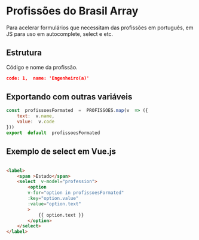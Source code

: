 # Profissões do Brasil Array

Para acelerar formulários que necessitam das profissões em português, em JS para uso em autocomplete, select e etc.


## Estrutura
Código e nome da profissão.
```json
code: 1,  name: 'Engenheiro(a)'
```

## Exportando com outras variáveis
```javascript
const  profissoesFormated  =  PROFISSOES.map(v  => ({
	text:  v.name,
	value:  v.code
}))
export  default  profissoesFormated
```
## Exemplo de select em Vue.js
```html

<label>
	<span >Estado</span>
	<select  v-model="profession">
		<option
		v-for="option in profissoesFormated"
		:key="option.value"
		:value="option.text"
		>
			{{ option.text }}
		</option>
	</select>
</label>
```
